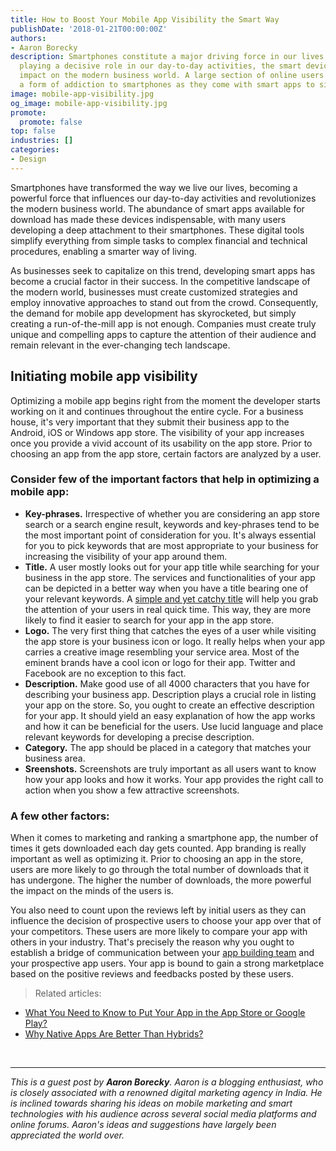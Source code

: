 ```yaml
---
title: How to Boost Your Mobile App Visibility the Smart Way
publishDate: '2018-01-21T00:00:00Z'
authors:
- Aaron Borecky
description: Smartphones constitute a major driving force in our lives today. Besides
  playing a decisive role in our day-to-day activities, the smart devices have a great
  impact on the modern business world. A large section of online users have developed
  a form of addiction to smartphones as they come with smart apps to simplify everything.
image: mobile-app-visibility.jpg
og_image: mobile-app-visibility.jpg
promote:
  promote: false
top: false
industries: []
categories:
- Design
---
```

<script type="application/ld+json">
{
 "@context": "https://schema.org",
 "@type": "Article",
 "author": "Aaron Borecky",
 "name": "How to Boost Your Mobile App Visibility the Smart Way"
}
</script>

Smartphones have transformed the way we live our lives, becoming a powerful force that influences our day-to-day activities and revolutionizes the modern business world. The abundance of smart apps available for download has made these devices indispensable, with many users developing a deep attachment to their smartphones. These digital tools simplify everything from simple tasks to complex financial and technical procedures, enabling a smarter way of living.

As businesses seek to capitalize on this trend, developing smart apps has become a crucial factor in their success. In the competitive landscape of the modern world, businesses must create customized strategies and employ innovative approaches to stand out from the crowd. Consequently, the demand for mobile app development has skyrocketed, but simply creating a run-of-the-mill app is not enough. Companies must create truly unique and compelling apps to capture the attention of their audience and remain relevant in the ever-changing tech landscape.

## Initiating mobile app visibility

Optimizing a mobile app begins right from the moment the developer starts working on it and continues throughout the entire cycle. For a business house, it's very important that they submit their business app to the Android, iOS or Windows app store. The visibility of your app increases once you provide a vivid account of its usability on the app store. Prior to choosing an app from the app store, certain factors are analyzed by a user.

### Consider few of the important factors that help in optimizing a mobile app:

* **Key-phrases.** Irrespective of whether you are considering an app store search or a search engine result, keywords and key-phrases tend to be the most important point of consideration for you. It's always essential for you to pick keywords that are most appropriate to your business for increasing the visibility of your app around them.
* **Title.** A user mostly looks out for your app title while searching for your business in the app store. The services and functionalities of your app can be depicted in a better way when you have a title bearing one of your relevant keywords. A [simple and yet catchy title](https://businessnameguide.com/mobile-app) will help you grab the attention of your users in real quick time. This way, they are more likely to find it easier to search for your app in the app store.
* **Logo.** The very first thing that catches the eyes of a user while visiting the app store is your business icon or logo. It really helps when your app carries a creative image resembling your service area. Most of the eminent brands have a cool icon or logo for their app. Twitter and Facebook are no exception to this fact.
* **Description.** Make good use of all 4000 characters that you have for describing your business app. Description plays a crucial role in listing your app on the store. So, you ought to create an effective description for your app. It should yield an easy explanation of how the app works and how it can be beneficial for the users. Use lucid language and place relevant keywords for developing a precise description.
* **Category.** The app should be placed in a category that matches your business area.
* **Sreenshots.** Screenshots are truly important as all users want to know how your app looks and how it works. Your app provides the right call to action when you show a few attractive screenshots.

### A few other factors:

When it comes to marketing and ranking a smartphone app, the number of times it gets downloaded each day gets counted. App branding is really important as well as optimizing it. Prior to choosing an app in the store, users are more likely to go through the total number of downloads that it has undergone. The higher the number of downloads, the more powerful the impact on the minds of the users is. 

You also need to count upon the reviews left by initial users as they can influence the decision of prospective users to choose your app over that of your competitors. These users are more likely to compare your app with others in your industry. That's precisely the reason why you ought to establish a bridge of communication between your [app building team](https://anadea.info/services/mobile-development) and your prospective app users. Your app is bound to gain a strong marketplace based on the positive reviews and feedbacks posted by these users.

> Related articles:
* [What You Need to Know to Put Your App in the App Store or Google Play?](https://anadea.info/blog/how-to-put-your-app-in-the-app-store-or-google-play)
* [Why Native Apps Are Better Than Hybrids?](https://anadea.info/blog/why-native-apps-are-better-than-hybrids)

<br>

---
*This is a guest post by **Aaron Borecky**. Aaron is a blogging enthusiast, who is closely associated with a renowned digital marketing agency in India. He is inclined towards sharing his ideas on mobile marketing and smart technologies with his audience across several social media platforms and online forums. Aaron's ideas and suggestions have largely been appreciated the world over.*
